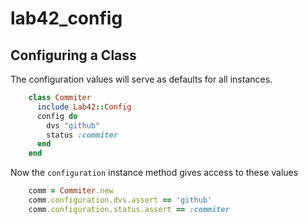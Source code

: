 
# lab42\_config

## Configuring a Class

The configuration values will serve as defaults for all instances.

```ruby
    class Commiter
      include Lab42::Config
      config do 
        dvs "github"
        status :commiter
      end
    end
```

Now the `configuration` instance method gives access to these values

```ruby
    comm = Commiter.new
    comm.configuration.dvs.assert == 'github'
    comm.configuration.status.assert == :commiter
```


